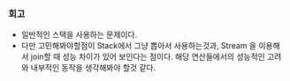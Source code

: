 ### 회고
- 일반적인 스택을 사용하는 문제이다.
- 다만 고민해봐야할점이 Stack에서 그냥 뽑아서 사용하는것과, Stream 을 이용해서 join할 때 성능 차이가 있어 보인다는 점이다.  해당 연산들에서의 성능적인 고려와 내부적인 동작을 생각해봐야 할것 같다.